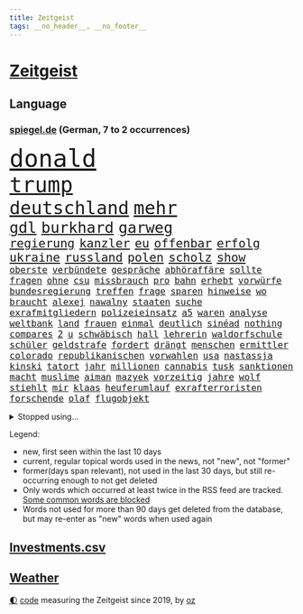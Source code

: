 ```yaml
---
title: Zeitgeist
tags: __no_header__, __no_footer__
---
```


# [Zeitgeist](https://oliz.io/zeitgeist/)

## Language

<h3><a href="https://www.spiegel.de" target="_blank">spiegel.de</a> (German, 7 to 2 occurrences)</h3>
<p style="font-family:monospace">
<span style="font-size:32pt"><a href="news_links.html#donald" class="current">donald</a></span>
<br>
<span style="font-size:28pt"><a href="news_links.html#trump" class="current">trump</a></span>
<br>
<span style="font-size:24pt"><a href="news_links.html#deutschland" class="current">deutschland</a></span>
<span style="font-size:24pt"><a href="news_links.html#mehr" class="current">mehr</a></span>
<br>
<span style="font-size:20pt"><a href="news_links.html#gdl" class="current">gdl</a></span>
<span style="font-size:20pt"><a href="news_links.html#burkhard" class="current">burkhard</a></span>
<span style="font-size:20pt"><a href="news_links.html#garweg" class="current">garweg</a></span>
<br>
<span style="font-size:16pt"><a href="news_links.html#regierung" class="current">regierung</a></span>
<span style="font-size:16pt"><a href="news_links.html#kanzler" class="current">kanzler</a></span>
<span style="font-size:16pt"><a href="news_links.html#eu" class="current">eu</a></span>
<span style="font-size:16pt"><a href="news_links.html#offenbar" class="current">offenbar</a></span>
<span style="font-size:16pt"><a href="news_links.html#erfolg" class="current">erfolg</a></span>
<span style="font-size:16pt"><a href="news_links.html#ukraine" class="current">ukraine</a></span>
<span style="font-size:16pt"><a href="news_links.html#russland" class="current">russland</a></span>
<span style="font-size:16pt"><a href="news_links.html#polen" class="current">polen</a></span>
<span style="font-size:16pt"><a href="news_links.html#scholz" class="current">scholz</a></span>
<span style="font-size:16pt"><a href="news_links.html#show" class="current">show</a></span>
<br>
<span style="font-size:12pt"><a href="news_links.html#oberste" class="current">oberste</a></span>
<span style="font-size:12pt"><a href="news_links.html#verbündete" class="current">verbündete</a></span>
<span style="font-size:12pt"><a href="news_links.html#gespräche" class="current">gespräche</a></span>
<span style="font-size:12pt"><a href="news_links.html#abhöraffäre" class="new">abhöraffäre</a></span>
<span style="font-size:12pt"><a href="news_links.html#sollte" class="current">sollte</a></span>
<span style="font-size:12pt"><a href="news_links.html#fragen" class="current">fragen</a></span>
<span style="font-size:12pt"><a href="news_links.html#ohne" class="current">ohne</a></span>
<span style="font-size:12pt"><a href="news_links.html#csu" class="current">csu</a></span>
<span style="font-size:12pt"><a href="news_links.html#missbrauch" class="current">missbrauch</a></span>
<span style="font-size:12pt"><a href="news_links.html#pro" class="current">pro</a></span>
<span style="font-size:12pt"><a href="news_links.html#bahn" class="current">bahn</a></span>
<span style="font-size:12pt"><a href="news_links.html#erhebt" class="current">erhebt</a></span>
<span style="font-size:12pt"><a href="news_links.html#vorwürfe" class="current">vorwürfe</a></span>
<span style="font-size:12pt"><a href="news_links.html#bundesregierung" class="current">bundesregierung</a></span>
<span style="font-size:12pt"><a href="news_links.html#treffen" class="current">treffen</a></span>
<span style="font-size:12pt"><a href="news_links.html#frage" class="current">frage</a></span>
<span style="font-size:12pt"><a href="news_links.html#sparen" class="current">sparen</a></span>
<span style="font-size:12pt"><a href="news_links.html#hinweise" class="current">hinweise</a></span>
<span style="font-size:12pt"><a href="news_links.html#wo" class="current">wo</a></span>
<span style="font-size:12pt"><a href="news_links.html#braucht" class="current">braucht</a></span>
<span style="font-size:12pt"><a href="news_links.html#alexej" class="current">alexej</a></span>
<span style="font-size:12pt"><a href="news_links.html#nawalny" class="current">nawalny</a></span>
<span style="font-size:12pt"><a href="news_links.html#staaten" class="current">staaten</a></span>
<span style="font-size:12pt"><a href="news_links.html#suche" class="current">suche</a></span>
<span style="font-size:12pt"><a href="news_links.html#exrafmitgliedern" class="new">exrafmitgliedern</a></span>
<span style="font-size:12pt"><a href="news_links.html#polizeieinsatz" class="current">polizeieinsatz</a></span>
<span style="font-size:12pt"><a href="news_links.html#a5" class="new">a5</a></span>
<span style="font-size:12pt"><a href="news_links.html#waren" class="current">waren</a></span>
<span style="font-size:12pt"><a href="news_links.html#analyse" class="current">analyse</a></span>
<span style="font-size:12pt"><a href="news_links.html#weltbank" class="new">weltbank</a></span>
<span style="font-size:12pt"><a href="news_links.html#land" class="current">land</a></span>
<span style="font-size:12pt"><a href="news_links.html#frauen" class="current">frauen</a></span>
<span style="font-size:12pt"><a href="news_links.html#einmal" class="current">einmal</a></span>
<span style="font-size:12pt"><a href="news_links.html#deutlich" class="current">deutlich</a></span>
<span style="font-size:12pt"><a href="news_links.html#sinéad" class="current">sinéad</a></span>
<span style="font-size:12pt"><a href="news_links.html#nothing" class="new">nothing</a></span>
<span style="font-size:12pt"><a href="news_links.html#compares" class="new">compares</a></span>
<span style="font-size:12pt"><a href="news_links.html#2" class="current">2</a></span>
<span style="font-size:12pt"><a href="news_links.html#u" class="new">u</a></span>
<span style="font-size:12pt"><a href="news_links.html#schwäbisch" class="current">schwäbisch</a></span>
<span style="font-size:12pt"><a href="news_links.html#hall" class="current">hall</a></span>
<span style="font-size:12pt"><a href="news_links.html#lehrerin" class="current">lehrerin</a></span>
<span style="font-size:12pt"><a href="news_links.html#waldorfschule" class="new">waldorfschule</a></span>
<span style="font-size:12pt"><a href="news_links.html#schüler" class="current">schüler</a></span>
<span style="font-size:12pt"><a href="news_links.html#geldstrafe" class="current">geldstrafe</a></span>
<span style="font-size:12pt"><a href="news_links.html#fordert" class="current">fordert</a></span>
<span style="font-size:12pt"><a href="news_links.html#drängt" class="current">drängt</a></span>
<span style="font-size:12pt"><a href="news_links.html#menschen" class="current">menschen</a></span>
<span style="font-size:12pt"><a href="news_links.html#ermittler" class="current">ermittler</a></span>
<span style="font-size:12pt"><a href="news_links.html#colorado" class="current">colorado</a></span>
<span style="font-size:12pt"><a href="news_links.html#republikanischen" class="new">republikanischen</a></span>
<span style="font-size:12pt"><a href="news_links.html#vorwahlen" class="current">vorwahlen</a></span>
<span style="font-size:12pt"><a href="news_links.html#usa" class="current">usa</a></span>
<span style="font-size:12pt"><a href="news_links.html#nastassja" class="current">nastassja</a></span>
<span style="font-size:12pt"><a href="news_links.html#kinski" class="current">kinski</a></span>
<span style="font-size:12pt"><a href="news_links.html#tatort" class="current">tatort</a></span>
<span style="font-size:12pt"><a href="news_links.html#jahr" class="current">jahr</a></span>
<span style="font-size:12pt"><a href="news_links.html#millionen" class="current">millionen</a></span>
<span style="font-size:12pt"><a href="news_links.html#cannabis" class="current">cannabis</a></span>
<span style="font-size:12pt"><a href="news_links.html#tusk" class="current">tusk</a></span>
<span style="font-size:12pt"><a href="news_links.html#sanktionen" class="current">sanktionen</a></span>
<span style="font-size:12pt"><a href="news_links.html#macht" class="current">macht</a></span>
<span style="font-size:12pt"><a href="news_links.html#muslime" class="current">muslime</a></span>
<span style="font-size:12pt"><a href="news_links.html#aiman" class="new">aiman</a></span>
<span style="font-size:12pt"><a href="news_links.html#mazyek" class="new">mazyek</a></span>
<span style="font-size:12pt"><a href="news_links.html#vorzeitig" class="current">vorzeitig</a></span>
<span style="font-size:12pt"><a href="news_links.html#jahre" class="current">jahre</a></span>
<span style="font-size:12pt"><a href="news_links.html#wolf" class="current">wolf</a></span>
<span style="font-size:12pt"><a href="news_links.html#stiehlt" class="current">stiehlt</a></span>
<span style="font-size:12pt"><a href="news_links.html#mir" class="current">mir</a></span>
<span style="font-size:12pt"><a href="news_links.html#klaas" class="new">klaas</a></span>
<span style="font-size:12pt"><a href="news_links.html#heuferumlauf" class="new">heuferumlauf</a></span>
<span style="font-size:12pt"><a href="news_links.html#exrafterroristen" class="new">exrafterroristen</a></span>
<span style="font-size:12pt"><a href="news_links.html#forschende" class="current">forschende</a></span>
<span style="font-size:12pt"><a href="news_links.html#olaf" class="current">olaf</a></span>
<span style="font-size:12pt"><a href="news_links.html#flugobjekt" class="current">flugobjekt</a></span>
</p>
<details>
<summary>Stopped using...</summary>
<p class="former" style="font-size:12pt">
einzelne(1229) bemüht(1228) esken(1228) linie(1228) saskia(1228) schlimm(1228) ungewöhnlich(1228) aufmerksamkeit(1227) haftstrafe(1227) trat(1227) vorbild(1227) dänemark(1226) queen(1226) ausnahmen(1225) betrug(1225) bundesländer(1225) cdupolitiker(1225) echte(1225) entlässt(1225) höchsten(1225) jobs(1225) klein(1225) vorschläge(1225) ärzte(1225) 100000(1224) betreiber(1224) gehalt(1224) geliefert(1224) wales(1224) williams(1224) mali(1223) november(1223) smith(1223) software(1223) tödliche(1223) außen(1222) diesel(1222) kohle(1222) mediziner(1222) schlechte(1222) steigende(1222) ard(1221) aufsehen(1221) manchester(1221) unrecht(1221) anleger(1220) egal(1220) planeten(1220) stück(1220) urlaub(1220) islamischen(1219) 33(1218) landesregierung(1218) strecke(1218) kollaps(1217) debakel(1216) gebaut(1216) trafen(1216) tut(1216) warf(1216) fragt(1215) radikale(1215) schaltet(1215) verpassen(1215) 65(1213) schwierige(1213) 2030(1212) juristisch(1212) licht(1212) toter(1212) vorgaben(1212) mitteln(1211) rassistischen(1211) vorjahr(1211) distanz(1210) gesehen(1210) spaß(1210) zinsen(1210) crash(1209) extremen(1209) berühmte(1207) erkenntnisse(1207) sendung(1207) anzeichen(1206) berät(1206) weckt(1206) zurückgegangen(1205) gefangene(1204) einschätzung(1203) änderungen(1202) em(1201) brechen(1199) bundesverfassungsgericht(1196) journalist(1196) konferenz(1196) umgeht(1196) benötigen(1192) unterdessen(1190) vorläufig(1185) uhaft(1183) überfordert(1181) lehrkräfte(1179) sogenannten(1178) günther(1175) hitler(1158) mängel(1155) einfache(1149) stopp(1142) nick(1138) wetterdienst(1133) 95(1122) diagnose(1115) happy(1062) werte(1025) interessen(1024) fußballnationalmannschaft(1014) durchbruch(1001) kolumbien(974) auswärtige(958) kroatien(956) sichtbar(931) erfolglos(927) 20000(918) umkämpften(913) jahrzehnt(912) günstiges(910) zeitungsbericht(897) gesetzentwurf(875) schulden(869) abtreibung(866) 15000(863) eingeführt(860) umsetzung(841) 200000(840) euländer(833) ostdeutschland(831) otto(814) entsteht(804) fördern(784) beschäftigen(763) geschenk(755) gezwungen(749) krankheiten(741) positiven(738) verwaltung(732) lücken(716) spiegeltitelstory(714) ausweiten(707) eindrücke(705) nebenbei(705) brandenburger(703) gefangenschaft(702) links(695) organisierte(687) erlauben(681) durchsuchen(670) weitermachen(665) hammer(656) el(639) kinderinterview(638) israelis(636) suchte(634) computer(633) budapest(630) steuerzahler(623) kandidat(618) künstlichen(611) brasilianischen(610) zuwanderung(602) ängste(598) republikanern(596) trans(595) demenz(594) energieversorger(593) entschuldigen(586) ausgewertet(582) 2008(572) nachhaltigkeit(565) äußerst(565) scheiden(561) psychischen(559) auszusetzen(557) aufstand(552) beseitigt(552) hinrichtung(551) okay(546) lebenslange(545) wünsche(545) atomkraftwerk(537) angezeigt(536) verfassungsgericht(524) ernährung(522) nutzern(520) ersetzt(518) tarifstreit(516) achtelfinale(514) krawalle(511) kollege(506) psychologin(506) bröckelt(505) grenzgebiet(504) haustier(504) verzeichnen(496) direktor(495) standard(492) autohersteller(483) großeinsatz(483) künstlicher(482) carter(480) forscht(478) umfassende(475) human(465) heinrich(463) billigt(462) erreichbar(462) ulm(459) one(456) geheim(455) 14jähriger(449) überzeugen(440) djokovic(437) 1991(436) dfbelf(434) gesagt(432) kurzzeitig(430) reformieren(429) verschafft(428) kulturkampf(424) aufgelöst(421) beliebter(417) reichsbürger(416) al(414) nhl(413) bruchteil(412) sensation(412) ignorieren(410) krawallen(409) spezialkräfte(406) nepal(404) gebühren(403) geschwister(403) emotionale(402) rüstet(401) amtsantritt(400) bildungsministerium(397) oldtimer(397) plätzen(396) c(394) 23jähriger(389) vorstandschef(388) vermeintlicher(384) messe(383) alcaraz(382) bundesweiten(376) manöver(376) 140(374) angestiegen(374) anzeigen(373) fluggesellschaft(373) jäger(373) green(372) umdenken(372) annehmen(371) kläger(370) aufbauen(368) vermeintliche(368) lokale(360) stillstand(360) 2007(358) arbeitskampf(357) müttern(357) radfahrer(356) moskauer(351) austritt(349) überforderung(349) eingeräumt(347) zogen(345) schwangerschaftsabbrüche(344) wagenknechts(342) ungeklärt(341) wirtschaftsleistung(340) verschwörungsmythen(339) chappatte(336) plaßmann(336) stehe(336) stuttmann(336) dringen(329) kartellamt(328) angerichtet(324) arbeitskräfte(324) defekt(323) parteichefin(322) aktueller(321) deutliches(320) rohstoff(320) daniil(319) fluggesellschaften(319) 88(318) heimlich(317) involviert(315) linkspartei(315) reuß(311) behaupten(309) italiener(309) adhs(308) schottischen(308) fraktionen(307) halbiert(306) kleinflugzeug(305) victor(304) follower(303) usamerikanische(301) absolute(300) deutlicher(300) exkanzler(300) experiment(300) umsetzbar(300) leclerc(298) durchschnittlich(297) gedenkt(297) grundlage(295) schlechtes(291) dir(289) erstem(288) billig(287) berühmtesten(285) parteitag(282) übergibt(281) regisseurin(280) auswirken(279) hamburgs(279) expertengremium(278) rechtskräftig(278) miese(276) till(276) besiegte(275) erregt(275) aufsteiger(274) inhaftierte(274) vergabe(270) watch(270) iphones(269) 9(268) füßen(268) sparkassen(267) mahnen(266) naturschutz(264) ermöglicht(261) beruft(260) englands(260) pfleger(260) soldatinnen(259) vogel(259) 29jährige(255) dortige(255) treu(254) zahlungen(254) scharfen(250) tropfen(250) bundesarbeitsgericht(246) abschaffen(245) liter(245) verriet(243) indischer(242) einbringen(241) jannik(241) sinner(241) versäumnisse(241) stock(240) geheimen(238) greta(238) oberfläche(238) thunberg(238) argentinische(231) drückt(231) vergessene(231) anderthalb(230) auflösung(230) queere(230) rechtsruck(230) ankunft(229) dortigen(228) fußballem(228) wehen(228) abu(226) popstars(226) entfacht(224) prägte(224) rolling(223) schmidt(223) bewerbungen(222) luka(222) saßen(222) antisemitismusbeauftragte(221) xiii(220) allgäu(219) zulieferer(219) kippe(217) übereinstimmenden(217) beißt(216) unzufriedenheit(215) winzige(215) kooperiert(213) syndrom(211) dhabi(210) politikerinnen(210) staatsbesuch(209) manuela(208) schwesig(208) todesfall(207) jenaer(206) kriegsende(206) realistisch(206) wahlkommission(204) sturmtief(203) britney(201) carolin(201) designer(201) einbürgerung(201) spears(201) extremer(200) fahrzeugen(200) grundlegend(200) gruppenphase(200) jungs(200) tunnel(200) oppenheimer(198) entstand(197) lai(197) kranke(192) verschlechtert(192) abzusetzen(190) gedreht(190) reserve(190) costa(189) intensiver(189) kohleausstieg(189) einsteigen(188) abgerissen(186) handschlag(185) zinserhöhungen(185) kleinstadt(184) bayreuth(183) putschisten(183) rechtspopulist(183) angegeben(182) initiatoren(181) welten(180) bein(177) tätig(177) karlsruher(175) knie(175) rekonstruktion(175) spanischer(175) unten(175) akzeptanz(174) löscht(174) zerstreuen(174) goldenen(172) 24jährige(171) 43jähriger(171) fame(171) schlugen(170) einzelhandel(169) sozialstaats(169) rausch(167) videoapp(167) dreijährige(166) kundin(166) errungen(165) nachsehen(165) verzehr(165) evergrande(164) bombenanschlag(162) burkina(162) faso(162) rätselhafte(162) väter(161) raumsonde(159) abhalten(157) geist(157) reformiert(157) höhle(156) anläuft(155) entdeckten(155) explodieren(155) me(155) update(155) eugesetz(154) arbeitslosenquote(153) drohnenschwärmen(153) stach(153) verschleiern(153) ohio(152) dončić(151) festgeld(151) geradezu(151) noten(151) achtzigerjahren(150) dallas(150) holocaustüberlebende(150) nützlich(150) bundestagsfraktion(149) charlie(149) chemnitz(149) letztere(149) mehren(149) theis(149) unschuldig(149) johannesburg(148) kebekus(148) probe(148) rückbau(148) gleisen(147) heimspiel(147) manchem(147) mützenich(147) nagel(147) rolf(147) vollstreckt(147) entziehen(146) qualifikation(145) toxisch(145) tübingen(145) biopic(143) leaks(143) pinto(143) rui(143) chip(142) zugverkehr(142) sibirien(141) einander(140) kubicki(140) schlicht(140) schwäbischen(140) bullys(139) darstellung(139) eustaaten(139) lauterbachs(139) vergehen(139) weinen(139) xl(139) gerald(138) streitthema(138) winters(138) fernverkehr(137) hundekotattacke(137) verschüttete(137) gestiegene(136) management(136) population(135) schockt(135) unfaire(135) smarte(134) banknoten(132) emily(132) stärkste(132) feuerwehreinsatz(131) grenzregion(131) oskar(131) protestierenden(131) version(130) übergangen(130) pushbacks(129) 22jährige(128) auskommen(128) schweiger(128) til(128) albanien(127) gewährt(127) knaus(126) olympiaqualifikation(126) bas(124) bärbel(124) gitarre(124) offline(124) pub(124) unterbrechen(124) vorgeschichte(124) del(123) furcht(123) gefüllt(123) lafontaine(123) mochte(123) verfehlte(123) eueinigung(121) hoffnungszeichen(121) lasst(121) versuche(121) handball(120) tennisspieler(120) angegangen(119) türmen(119) 35jähriger(118) exsoldat(118) heimsieg(118) nominierung(118) geregelt(117) neuerungen(117) verletzen(117) wachsende(117) exemplare(116) menschengemachten(116) aufgebot(115) dunklen(115) plattenfirma(115) schlussphase(115) store(115) steuerreform(114) 37jähriger(113) konkurrieren(113) migrationsdeal(113) hamasterror(112) mobilisiert(112) währungsfonds(112) auswirkung(111) fühlten(111) neuntklässler(111) raketenangriffe(111) wahlerfolg(111) geborene(110) schmerzen(110) schwächelnden(110) sympathien(110) abscheuliche(109) körperteile(109) nouripour(109) omid(109) vertrieben(109) vorläufige(109) cyberattacken(108) direkte(108) schlange(108) gewähren(106) strikte(106) zuschauern(106) stadien(105) elektro(104) extremistischen(104) mordverdacht(104) jüdinnen(103) menschenrechte(103) rockband(103) stattgefunden(103) belgischen(102) generalstaatsanwaltschaft(102) mentale(102) ungeschoren(102) 45jährige(101) apparat(101) pickup(101) suezkanal(101) fdpvize(100) hamasgeisel(100) winterspiele(100) chefetagen(99) einheitliche(99) finanzministerium(99) katholischer(99) luxushotel(99) verwechslung(99) appellierte(98) derby(98) konfliktparteien(98) kooperieren(98) prestigeprojekt(98) titeln(98) 1938(97) cas(97) club(97) sportgerichtshof(97) tennisprofi(97) abfall(96) flensburg(95) vergebens(95) klingen(94) nacheinander(94) ablösung(93) abos(93) fürchteten(93) verkleidet(93) aktionäre(92) ansichten(92) plünderungen(92) toben(92) 16jährigen(91) altersgruppe(91) mandanten(91) sportschau(91) verständigen(91) betroffener(90) generalprobe(90) itzehoe(90) jegliche(90) programmierer(90) trockene(90) unterhändler(90) weitergabe(90) auskunft(89) bären(89) claus(89) fünfmal(89) gibt’s(89) kopie(89) signalisiert(89) weihnachtsgeschäft(89) weselsky(89) überdenken(89) airports(88) dividende(88) evangelischen(88) handelsabkommen(88) nationalmannschaftskapitän(88) raser(88) satellitendaten(88) scharfmacher(88) schenken(88) süd(88) thailändische(88) tvexperten(88) unikliniken(88) unlängst(88) güntherwünsch(87) hut(87) schirichef(87) schätzung(87) 60000(86) bundesamts(86) gestritten(86) hoheit(86) ukrainerinnen(86) wiederbelebt(86) bewältigen(85) blankenese(85) bundeskriminalamt(85) eishockey(85) eishockeyspieler(85) kliniken(85) ringt(85) spdfraktionschef(85) spiegelserie(85) fußballnationalspieler(84) hamastunnel(84) leugnen(84) mavericks(84) ruht(84) sicherheitspersonal(84) afdverbot(83) infekte(83) nördlichen(83) signagruppe(83) torjäger(83) bedingt(82) bundeskartellamt(82) feuerte(82) gazakriegs(82) messegelände(82) spezialkliniken(82) anhängern(81) copa(81) gedrängt(81) haderte(81) haftstrafen(81) nbastar(81) nesseltiere(81) programmierkenntnisse(81) quallen(81) wetten(81) bezahlung(80) evan(80) finanznöten(80) versteuert(80) america(79) ausgetreten(79) glanz(79) kassieren(79) mob(79) rosskur(79) aufgeschoben(78) begrenzung(78) cyberangriff(78) förderte(78) krankenhausreform(78) seipel(78) spoiler(78) brutalität(77) pädagogin(77) trainerwechsel(77) abwärtstrend(76) besorgniserregend(76) bundesverfassungsgerichts(76) dreijähriger(76) genehmigung(76) gentherapie(76) grimmeinstitut(76) grimmepreis(76) jones(76) kontra(76) levi(76) spdchefin(76) unohilfswerk(76) überwiesen(76) doppel(75) erschrecken(75) regierungsbündnis(75) schadenfreude(75) vernunft(75) bahnverkehr(74) dogg(74) schlief(74) snoop(74) sorry(74) sowohl(74) vollzieht(74) wintertage(74) entspannung(73) mecklenburgvorpommerns(73) selbstbestimmung(73) versteigern(73) zurückerobert(73) zusagen(73) dire(72) drängeln(72) exlinkenpolitikerin(72) gleichaltrige(72) knopfler(72) robbie(72) straits(72) verkehrsbehinderungen(72) weltrangliste(72) einnahme(71) erkrankungen(71) galaxy(71) mehrwertsteuererhöhung(71) palästinensergebiete(71) rights(71) bett(70) chiles(70) einkaufswagen(70) instrumente(70) kuchen(70) senegal(70) verbliebenen(70) wählerinnen(70) chatgpterfinder(69) falschmeldungen(69) israelhamaskonflikt(69) krankenpfleger(69) sparsam(69) chefsessel(68) fertigung(68) hundeattacken(68) huthirebellen(68) motive(68) gesinnung(67) menschenrechtsorganisationen(67) abzubauen(66) aktienkurs(66) evangelische(66) gesichter(66) kreisen(66) lainer(66) superkraft(66) weltmeisterduell(66) zielen(66) heinz(65) intimleben(65) mehrwertsteuersatz(65) beklagen(64) bully(64) eingeschläfert(64) experimentiert(64) riesterrente(64) survival(64) tausch(64) verfallen(64) weiblich(64) 70jährige(63) berufsgruppen(63) bjelica(63) crif(63) entzogen(63) nenad(63) unruhen(63) dauerkrise(62) erstarken(62) tina(62) vermittlungsausschuss(62) vernetzt(62) wiederbeleben(62) ausgewählt(61) erträge(61) fluglotsen(61) mix(61) stoffe(61) verwandeln(61) überschreiten(61) aden(60) alkoholisiert(60) kälte(60) pcrtest(60) signaholding(60) anknüpfen(59) beschlagnahmen(59) besitzen(59) ehefrauen(59) gershkovich(59) gratulieren(59) hollywoodstern(59) profitierte(59) tabakindustrie(59) walk(59) widersacher(59) gymnasien(58) is(58) kanadierin(58) notenbankchef(58) reparatur(58) umständen(58) abgeordneter(57) anzutreten(57) blockbuster(57) bryan(57) gründungsparteitag(57) lebensgefährtin(57) life(57) zaragoza(57) aussähe(56) donnerstagmorgen(56) end(56) eugh(56) pisaergebnisse(56) ambitioniert(55) befand(55) parlamentarische(55) vorhat(55) linienrichter(54) mainstream(54) beratungsstellen(53) bestem(53) emfinale(53) halbherzig(53) mitgliedschaft(53) story(53) wahlversprechen(53) grand(52) guardiola(52) hebamme(52) insolvenzverfahren(52) kigesetz(52) löschen(52) mittag(52) organisieren(52) pech(52) talenten(52) tiefsten(52) zurückgewiesen(52) eiskunstlauf(51) igel(51) wiederhergestellt(51) aufgebaut(50) geschrumpft(50) haut(50) kyoto(50) postete(50) royale(50) verschwörungstheorien(50) vorderen(50) erdgeschoss(49) hinterfragt(49) inszenierung(49) luxemburg(49) reparieren(49) teamkollegen(49) tiktokvideo(49) zündete(49) außerparlamentarischen(48) länderkammer(48) verfolgerduell(48) wenigstens(47) behandlung(46) gedankenspiele(46) girona(46) rituelle(46) unbemannte(46) brennen(45) doktorarbeit(45) juliane(45) mehrfamilienhaus(45) verklagte(45) abschiebepläne(44) dhbauswahl(44) gesten(44) gestresst(44) nominierungen(44) verleger(44) 02rückstand(43) ausgefallene(43) einschätzen(43) essenziell(43) exweltmeister(43) hugo(43) landwirtschaftsministerium(43) mysteriöser(43) prescht(43) sparpolitik(43) abgefeuert(42) dessert(42) italienischer(42) kyrgios(42) michelsen(42) mitmischen(42) untragbar(42) wohnhausbrand(42) wimbledon(41) brachial(40) erkranken(40) blackbox(39) edgar(39) handballem(39) hob(39) hoenig(39) sonde(39) zahnfleisch(39) abermals(38) belgorod(38) bevorzugen(38) klinikaufenthalt(38) kündigten(38) stendal(38) verivox(38) abfluss(37) bernhard(37) erholt(37) hänge(37) jutta(37) kinderpornografie(37) leidenschaftlicher(37) verwendung(37) 1995(36) dieselben(36) landesteilen(36) neugier(36) pep(36) veganes(36) dave(35) diejenigen(35) eigentum(35) fluch(35) fußballlegende(35) gottesdienstbesucher(35) homo(35) müllwagen(35) wanderers(35) wolverhampton(35) barack(34) füllt(34) glaube(34) mousse(34) phoenix(34) suns(34) bescheinigt(33) fünfter(33) geschiedene(33) guthaben(33) interviewt(33) kabul(33) kiewer(33) tiefkühltruhe(33) wilhelm(33) anerkannt(32) informationskrieg(32) orden(32) scheuer(32) skifahrer(32) untertauchen(32) eurecht(31) fußballtransfers(31) gelassenheit(31) tauwetter(31) verflucht(31) audi(30) krankenversicherung(30) unopalästinenserhilfswerks(30) verfassungsfeinde(30) anleitung(29) familienrecht(29) kigenerierten(29) monatliche(29) nervig(29) polster(29) single(29) tauschten(29) bianca(28) giftigsten(28) modernisieren(28) verursachte(28) bevorstehenden(27) flugzeugs(27) fähranleger(27) geheimdienstes(27) juri(27) schlüttsiel(27) suspendierte(27) dänen(26) katz(26) schied(26) steuert(26) wmtiteln(26) einblicken(25) expertinnen(25) landebahn(25) riskiert(25) ritual(25) rücknahme(25) birnbaum(24) eonchef(24) igh(24) kontrollierte(24) leonhard(24) profitierten(24) bestrafen(23) hero(23) komplikationen(23) lotte(23) deutschlandweit(22) ifoinstituts(22) inmitten(22) liiert(22) rekordsumme(22) rohan(22) verrückten(22) bildungssenatorin(21) cockpit(21) empören(21) ferien(21) geheimtreffen(21) gekracht(21) geringerem(21) machete(21) medizinisches(21) staatsmann(21) 900(20) angehen(20) bauernprotesten(20) befeuern(20) berufstätige(20) besorgte(20) geldes(20) klimakleber(20) doppelrolle(19) fis(19) iwf(19) blockaden(18) eiland(18) fieber(18) genosse(18) griffiths(18) lehrkräften(18) mr(18) unonothilfekoordinator(18) arbeitsleben(17) biografie(17) entwickler(17) gdlstreik(17) lastwagenfahrer(17) mondlandung(17) schmeißen(17) sommermärchen(17) tätlichkeit(17) vwkonzern(17) zerstörter(17) abschiebehaft(16) bedeckt(16) eisiger(16) gpt(16) kratzt(16) potsdam(16) tücken(16) uniform(16) 750(15) doppelgängerin(15) familienmitglieder(15) funktion(15) handballer(15) ingolstadt(15) sap(15) softwarekonzern(15) afdmitarbeiter(14) ausgezahlt(14) cdumitglied(14) gertrud(14) gruppenspiel(14) leroy(14) mean(14) preissteigerungen(14) sané(14) vierbeiner(14) a9(13) ausgleichen(13) dominant(13) knorr(13) melbourne(13) politischem(13) prallte(13) spielmacher(13) verabschiedete(13) verfeindet(13) wortführer(13) argumente(12) kommissare(12) ohrringe(12) pausiert(12) saarländische(12) warnten(12) klappen(11) kriegsgegnern(11) lieferanten(11) verspäteter(11)
</p>
</details>
<p>Legend:
<ul>
<li><span class="new">new</span>, first seen within the last 10 days</li>
<li><span class="current">current</span>, regular topical words used in the news, not "new", not "former"</li>
<li><span class="former">former(days span relevant)</span>, not used in the last 30 days, but still re-occurring enough to not get deleted</li>
<li>Only words which occurred at least twice in the RSS feed are tracked. <a href="language/filters.py">Some common words are blocked</a></li>
<li>Words not used for more than 90 days get deleted from the database, but may re-enter as "new" words when used again</li>
</ul>
</p>

## [Investments](investments.html)[.csv](investments.csv)

## [Weather](weather.html)

<footer>
<a href="javascript:toggleTheme()" class="nav">🌓</a>
<a href="https://github.com/ooz/zeitgeist">code</a> measuring the Zeitgeist since 2019, by <a href="https://oliz.io">oz</a>
</footer>
